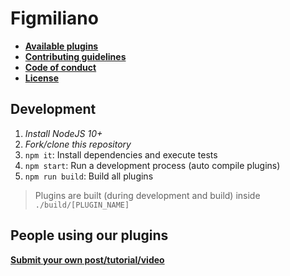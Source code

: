 # Figmiliano

- **[Available plugins][1]**
- **[Contributing guidelines][2]**
- **[Code of conduct][5]**
- **[License][3]**

## Development

1. _Install NodeJS 10+_
2. _Fork/clone this repository_
3. `npm it`: Install dependencies and execute tests
4. `npm start`: Run a development process (auto compile plugins)
5. `npm run build`: Build all plugins

> Plugins are built (during development and build) inside `./build/[PLUGIN_NAME]`

## People using our plugins

**[Submit your own post/tutorial/video][4]**

[1]: https://github.com/p2kmgcl/figmiliano/tree/master/src/plugins
[2]: https://github.com/p2kmgcl/figmiliano/blob/master/CONTRIBUTING.md
[3]: https://github.com/p2kmgcl/figmiliano/blob/master/LICENSE
[4]: https://github.com/p2kmgcl/figmiliano/issues/new/choose
[5]: https://github.com/p2kmgcl/figmiliano/blob/master/CODE_OF_CONDUCT.md
